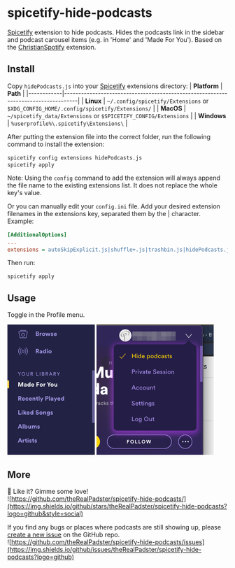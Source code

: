 # spicetify-hide-podcasts
[Spicetify](https://github.com/khanhas/spicetify-cli) extension to hide podcasts. Hides the podcasts link in the sidebar and podcast carousel items (e.g. in 'Home' and 'Made For You'). Based on the [ChristianSpotify](https://github.com/khanhas/spicetify-cli/wiki/Extensions#christian-spotify) extension.
## Install
Copy `hidePodcasts.js` into your [Spicetify](https://github.com/khanhas/spicetify-cli) extensions directory:
| **Platform** | **Path**                                                                            |
|------------|-----------------------------------------------------------------------------------|
| **Linux**      | `~/.config/spicetify/Extensions` or `$XDG_CONFIG_HOME/.config/spicetify/Extensions/` |
| **MacOS**      | `~/spicetify_data/Extensions` or `$SPICETIFY_CONFIG/Extensions`                      |
| **Windows**    | `%userprofile%\.spicetify\Extensions\`                                              |

After putting the extension file into the correct folder, run the following command to install the extension:
```
spicetify config extensions hidePodcasts.js
spicetify apply
```
Note: Using the `config` command to add the extension will always append the file name to the existing extensions list. It does not replace the whole key's value.

Or you can manually edit your `config.ini` file. Add your desired extension filenames in the extensions key, separated them by the | character.
Example:

```ini
[AdditionalOptions]
...
extensions = autoSkipExplicit.js|shuffle+.js|trashbin.js|hidePodcasts.js
```

Then run:

```
spicetify apply
```

## Usage
Toggle in the Profile menu.

![Sidebar screenshot](screenshot-sidebar.png)
![Profile menu toggle screenshot](screenshot-enable.jpg)

## More
🌟 Like it? Gimme some love!    
![https://github.com/theRealPadster/spicetify-hide-podcasts/](https://img.shields.io/github/stars/theRealPadster/spicetify-hide-podcasts?logo=github&style=social)

If you find any bugs or places where podcasts are still showing up, please [create a new issue](https://github.com/theRealPadster/spicetify-hide-podcasts/issues/new/choose) on the GitHub repo.    
![https://github.com/theRealPadster/spicetify-hide-podcasts/issues](https://img.shields.io/github/issues/theRealPadster/spicetify-hide-podcasts?logo=github)
